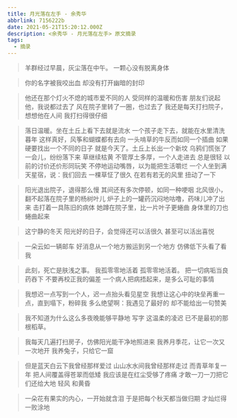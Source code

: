 ```yaml
---
title: 月光落在左手 - 余秀华
abbrlink: 7156222b
date: 2021-05-21T15:20:12.000Z
description: <余秀华 - 月光落在左手> 原文摘录
tags:
  - 摘录
---
```


> 羊群经过早晨，灰尘落在中午。
> 一颗心没有脱离身体

> 你的名字被我咬出血 却没有打开幽暗的封印

> 他还在那个灯火不熄的城市爱不同的人
> 受同样的温暖和伤害
> 朋友们说起他，我说都过去了
> 风在院子里转了一圈，也过去了
> 我还是每天打扫院子，想想他在人间
> 我打扫得很仔细

<!--more-->

> 落日温暖。坐在土丘上看下去就是流水
> 一个孩子走下去，就能在水里清洗暮年
> 这样真好，风筝和蝴蝶都有去向
> 一头啃草的牛反而如同一个插曲
> 如果硬要找出一个不同的日子
> 就是今天了。土丘上长出一个新坟
> 乌鸦们慌张了一会儿，纷纷落下来
> 草继续枯黄
> 不管厚土多厚，一个人走进去
> 总是很轻
> 以前的讨价还价形同玩笑
> 不停地运动嘴唇，以为能把生活嚼烂
> 一个人坐到满天星宿，说：我们回去
> 一棵草怔了很久
> 在若有若无的风里
> 扭动了一下

> 阳光退出院子，退得那么慢
> 其间还有多次停顿，如同一种哽咽
> 北风很小，翻不起落在院子里的杨树叶儿
> 炉子上的一罐药沉闷地咕噜，药味儿冲了出来
> 击打着一具陈旧的病体
> 她蹲在院子里，比一片叶子更蜷曲
> 身体里的刀也蜷曲起来

> 这宁静的冬天
> 阳光好的日子，会觉得还可以活很久
> 甚至可以活出喜悦

> 一朵云如一辆邮车
> 好消息从一个地方搬运到另一个地方
> 仿佛低下头看了看我

> 此刻，死亡是肤浅之事。
> 我孤零零地活着 孤零零地活着。
> 把一切病垢当良药吞下
> 不要再校正我的偏差
> 一个病人把病捂起来，是多么可耻的事情

> 我想迟一点写到一个人，迟一点抬头看见星空
> 我想让这心中的块垒再重一点，直到塌下，粉碎我
> 多么绝望啊：我遇见了最好的
> 却不能给出一句赞美

> 我不知道为什么这么多夜晚能够平静地 写字
> 这温柔的凌迟
> 已不是最初的那根稻草。

> 我每天几遍打扫房子，仿佛阳光能干净地照进来
> 我养月季花，让它一次又一次地开
> 我养兔子，只给它一窟

> 但是蓝天白云下我曾经那样爱过
> 山山水水间我曾经那样走过
> 而青草年复一年
> 把人间覆盖得苍翠而低矮
> 我应该是在红尘受够了疼痛
> 才敢一刀一刀把它们还给大地 轻风 和黄昏

> 一朵花有果实的内心，一开始就含泪
> 于是把每个秋天都当做归期
> 才灿烂得 一败涂地

